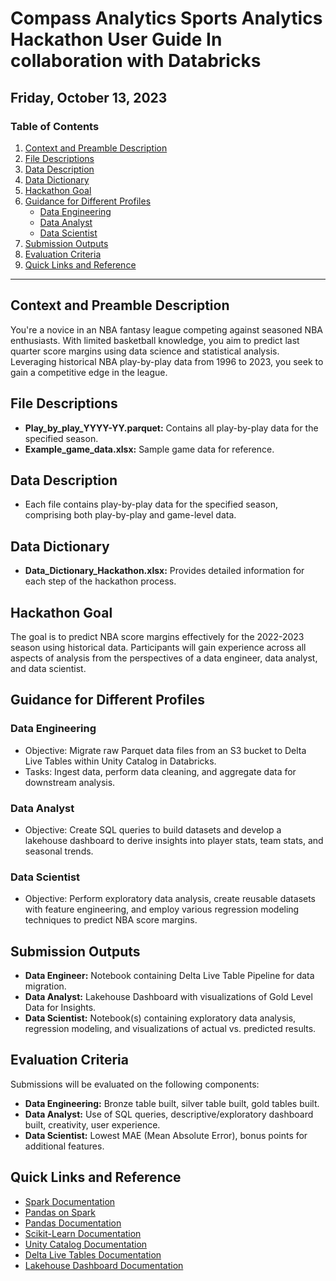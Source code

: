 # Compass Analytics Sports Analytics Hackathon User Guide In collaboration with Databricks
## Friday, October 13, 2023

### Table of Contents
1. [Context and Preamble Description](#context-and-preamble-description)
2. [File Descriptions](#file-descriptions)
3. [Data Description](#data-description)
4. [Data Dictionary](#data-dictionary)
5. [Hackathon Goal](#hackathon-goal)
6. [Guidance for Different Profiles](#guidance-for-different-profiles)
    - [Data Engineering](#data-engineering)
    - [Data Analyst](#data-analyst)
    - [Data Scientist](#data-scientist)
7. [Submission Outputs](#submission-outputs)
8. [Evaluation Criteria](#evaluation-criteria)
9. [Quick Links and Reference](#quick-links-and-reference)

---

## Context and Preamble Description
You're a novice in an NBA fantasy league competing against seasoned NBA enthusiasts. With limited basketball knowledge, you aim to predict last quarter score margins using data science and statistical analysis. Leveraging historical NBA play-by-play data from 1996 to 2023, you seek to gain a competitive edge in the league.

## File Descriptions
- **Play_by_play_YYYY-YY.parquet:** Contains all play-by-play data for the specified season.
- **Example_game_data.xlsx:** Sample game data for reference.

## Data Description
- Each file contains play-by-play data for the specified season, comprising both play-by-play and game-level data.

## Data Dictionary
- **Data_Dictionary_Hackathon.xlsx:** Provides detailed information for each step of the hackathon process.

## Hackathon Goal
The goal is to predict NBA score margins effectively for the 2022-2023 season using historical data. Participants will gain experience across all aspects of analysis from the perspectives of a data engineer, data analyst, and data scientist.

## Guidance for Different Profiles

### Data Engineering
- Objective: Migrate raw Parquet data files from an S3 bucket to Delta Live Tables within Unity Catalog in Databricks.
- Tasks: Ingest data, perform data cleaning, and aggregate data for downstream analysis.

### Data Analyst
- Objective: Create SQL queries to build datasets and develop a lakehouse dashboard to derive insights into player stats, team stats, and seasonal trends.

### Data Scientist
- Objective: Perform exploratory data analysis, create reusable datasets with feature engineering, and employ various regression modeling techniques to predict NBA score margins.

## Submission Outputs
- **Data Engineer:** Notebook containing Delta Live Table Pipeline for data migration.
- **Data Analyst:** Lakehouse Dashboard with visualizations of Gold Level Data for Insights.
- **Data Scientist:** Notebook(s) containing exploratory data analysis, regression modeling, and visualizations of actual vs. predicted results.

## Evaluation Criteria
Submissions will be evaluated on the following components:
- **Data Engineering:** Bronze table built, silver table built, gold tables built.
- **Data Analyst:** Use of SQL queries, descriptive/exploratory dashboard built, creativity, user experience.
- **Data Scientist:** Lowest MAE (Mean Absolute Error), bonus points for additional features.

## Quick Links and Reference
- [Spark Documentation](https://spark.apache.org/docs/latest/api/python/reference/index.html)
- [Pandas on Spark](https://spark.apache.org/docs/latest/api/python/user_guide/pandas_on_spark/index.html)
- [Pandas Documentation](https://pandas.pydata.org/docs/)
- [Scikit-Learn Documentation](https://scikit-learn.org/stable/modules/classes.html)
- [Unity Catalog Documentation](https://docs.databricks.com/en/data-governance/unity-catalog/index.html)
- [Delta Live Tables Documentation](https://docs.databricks.com/en/delta-live-tables/index.html)
- [Lakehouse Dashboard Documentation](https://docs.databricks.com/en/dashboards/lakeview.html)
